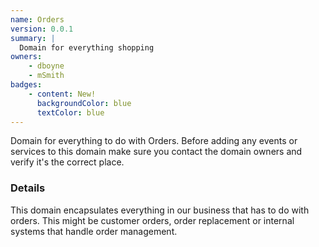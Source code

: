 ```yaml
---
name: Orders
version: 0.0.1
summary: |
  Domain for everything shopping
owners:
    - dboyne
    - mSmith
badges:
    - content: New!
      backgroundColor: blue
      textColor: blue
---
```


<Admonition>Domain for everything to do with Orders. Before adding any events or services to this domain make sure you contact the domain owners and verify it's the correct place.</Admonition>

### Details

This domain encapsulates everything in our business that has to do with orders. This might be customer orders, order replacement or internal systems that handle order management.

<Mermaid />